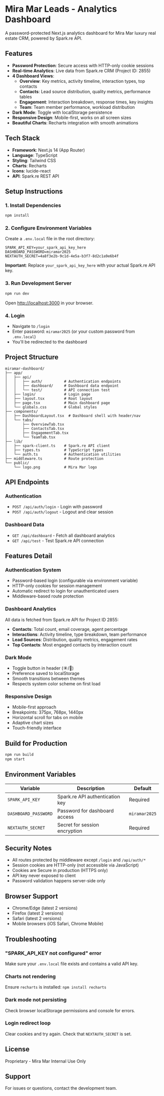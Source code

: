 # Mira Mar Leads - Analytics Dashboard

A password-protected Next.js analytics dashboard for Mira Mar luxury real estate CRM, powered by Spark.re API.

## Features

- **Password Protection**: Secure access with HTTP-only cookie sessions
- **Real-time Analytics**: Live data from Spark.re CRM (Project ID: 2855)
- **4 Dashboard Views**:
  - **Overview**: Key metrics, activity timeline, interaction types, top contacts
  - **Contacts**: Lead source distribution, quality metrics, performance tables
  - **Engagement**: Interaction breakdown, response times, key insights
  - **Team**: Team member performance, workload distribution
- **Dark Mode**: Toggle with localStorage persistence
- **Responsive Design**: Mobile-first, works on all screen sizes
- **Beautiful Charts**: Recharts integration with smooth animations

## Tech Stack

- **Framework**: Next.js 14 (App Router)
- **Language**: TypeScript
- **Styling**: Tailwind CSS
- **Charts**: Recharts
- **Icons**: lucide-react
- **API**: Spark.re REST API

## Setup Instructions

### 1. Install Dependencies

```bash
npm install
```

### 2. Configure Environment Variables

Create a `.env.local` file in the root directory:

```env
SPARK_API_KEY=your_spark_api_key_here
DASHBOARD_PASSWORD=miramar2025
NEXTAUTH_SECRET=4a8f3e2b-9c1d-4e5a-b3f7-8d2c1a9e6b4f
```

**Important**: Replace `your_spark_api_key_here` with your actual Spark.re API key.

### 3. Run Development Server

```bash
npm run dev
```

Open [http://localhost:3000](http://localhost:3000) in your browser.

### 4. Login

- Navigate to `/login`
- Enter password: `miramar2025` (or your custom password from `.env.local`)
- You'll be redirected to the dashboard

## Project Structure

```
miramar-dashboard/
├── app/
│   ├── api/
│   │   ├── auth/          # Authentication endpoints
│   │   ├── dashboard/     # Dashboard data endpoint
│   │   └── test/          # API connection test
│   ├── login/             # Login page
│   ├── layout.tsx         # Root layout
│   ├── page.tsx           # Main dashboard page
│   └── globals.css        # Global styles
├── components/
│   ├── DashboardLayout.tsx  # Dashboard shell with header/nav
│   └── tabs/
│       ├── OverviewTab.tsx
│       ├── ContactsTab.tsx
│       ├── EngagementTab.tsx
│       └── TeamTab.tsx
├── lib/
│   ├── spark-client.ts    # Spark.re API client
│   ├── types.ts           # TypeScript types
│   └── auth.ts            # Authentication utilities
├── middleware.ts          # Route protection
└── public/
    └── logo.png           # Mira Mar logo

```

## API Endpoints

### Authentication

- `POST /api/auth/login` - Login with password
- `POST /api/auth/logout` - Logout and clear session

### Dashboard Data

- `GET /api/dashboard` - Fetch all dashboard analytics
- `GET /api/test` - Test Spark.re API connection

## Features Detail

### Authentication System

- Password-based login (configurable via environment variable)
- HTTP-only cookies for session management
- Automatic redirect to login for unauthenticated users
- Middleware-based route protection

### Dashboard Analytics

All data is fetched from Spark.re API for Project ID 2855:

- **Contacts**: Total count, email coverage, agent percentage
- **Interactions**: Activity timeline, type breakdown, team performance
- **Lead Sources**: Distribution, quality metrics, engagement rates
- **Top Contacts**: Most engaged contacts by interaction count

### Dark Mode

- Toggle button in header (☀️/🌙)
- Preference saved to localStorage
- Smooth transitions between themes
- Respects system color scheme on first load

### Responsive Design

- Mobile-first approach
- Breakpoints: 375px, 768px, 1440px
- Horizontal scroll for tabs on mobile
- Adaptive chart sizes
- Touch-friendly interface

## Build for Production

```bash
npm run build
npm start
```

## Environment Variables

| Variable | Description | Default |
|----------|-------------|---------|
| `SPARK_API_KEY` | Spark.re API authentication key | Required |
| `DASHBOARD_PASSWORD` | Password for dashboard access | `miramar2025` |
| `NEXTAUTH_SECRET` | Secret for session encryption | Required |

## Security Notes

- All routes protected by middleware except `/login` and `/api/auth/*`
- Session cookies are HTTP-only (not accessible via JavaScript)
- Cookies are Secure in production (HTTPS only)
- API key never exposed to client
- Password validation happens server-side only

## Browser Support

- Chrome/Edge (latest 2 versions)
- Firefox (latest 2 versions)
- Safari (latest 2 versions)
- Mobile browsers (iOS Safari, Chrome Mobile)

## Troubleshooting

### "SPARK_API_KEY not configured" error

Make sure your `.env.local` file exists and contains a valid API key.

### Charts not rendering

Ensure `recharts` is installed: `npm install recharts`

### Dark mode not persisting

Check browser localStorage permissions and console for errors.

### Login redirect loop

Clear cookies and try again. Check that `NEXTAUTH_SECRET` is set.

## License

Proprietary - Mira Mar Internal Use Only

## Support

For issues or questions, contact the development team.

